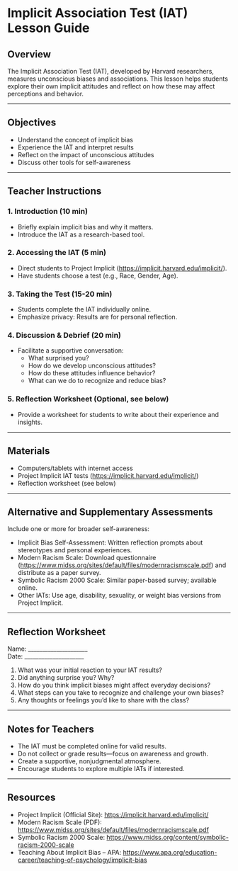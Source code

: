 # Implicit Association Test (IAT) Lesson Guide

## Overview

The Implicit Association Test (IAT), developed by Harvard researchers, measures unconscious biases and associations. This lesson helps students explore their own implicit attitudes and reflect on how these may affect perceptions and behavior.

---

## Objectives

- Understand the concept of implicit bias
- Experience the IAT and interpret results
- Reflect on the impact of unconscious attitudes
- Discuss other tools for self-awareness

---

## Teacher Instructions

### 1. Introduction (10 min)
- Briefly explain implicit bias and why it matters.
- Introduce the IAT as a research-based tool.

### 2. Accessing the IAT (5 min)
- Direct students to Project Implicit (https://implicit.harvard.edu/implicit/).
- Have students choose a test (e.g., Race, Gender, Age).

### 3. Taking the Test (15-20 min)
- Students complete the IAT individually online.
- Emphasize privacy: Results are for personal reflection.

### 4. Discussion & Debrief (20 min)
- Facilitate a supportive conversation:
  - What surprised you?
  - How do we develop unconscious attitudes?
  - How do these attitudes influence behavior?
  - What can we do to recognize and reduce bias?

### 5. Reflection Worksheet (Optional, see below)
- Provide a worksheet for students to write about their experience and insights.

---

## Materials

- Computers/tablets with internet access
- Project Implicit IAT tests (https://implicit.harvard.edu/implicit/)
- Reflection worksheet (see below)

---

## Alternative and Supplementary Assessments

Include one or more for broader self-awareness:
- Implicit Bias Self-Assessment: Written reflection prompts about stereotypes and personal experiences.
- Modern Racism Scale: Download questionnaire (https://www.midss.org/sites/default/files/modernracismscale.pdf) and distribute as a paper survey.
- Symbolic Racism 2000 Scale: Similar paper-based survey; available online.
- Other IATs: Use age, disability, sexuality, or weight bias versions from Project Implicit.

---

## Reflection Worksheet

Name: _____________________  
Date: _____________________

1. What was your initial reaction to your IAT results?
2. Did anything surprise you? Why?
3. How do you think implicit biases might affect everyday decisions?
4. What steps can you take to recognize and challenge your own biases?
5. Any thoughts or feelings you’d like to share with the class?

---

## Notes for Teachers

- The IAT must be completed online for valid results.
- Do not collect or grade results—focus on awareness and growth.
- Create a supportive, nonjudgmental atmosphere.
- Encourage students to explore multiple IATs if interested.

---

## Resources

- Project Implicit (Official Site): https://implicit.harvard.edu/implicit/
- Modern Racism Scale (PDF): https://www.midss.org/sites/default/files/modernracismscale.pdf
- Symbolic Racism 2000 Scale: https://www.midss.org/content/symbolic-racism-2000-scale
- Teaching About Implicit Bias – APA: https://www.apa.org/education-career/teaching-of-psychology/implicit-bias

